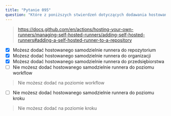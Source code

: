 ```yaml
---
title: "Pytanie 095"
question: "Które z poniższych stwierdzeń dotyczących dodawania hostowanego samodzielnie runnera w GitHub Actions są prawdziwe? (Wybierz trzy.)"
---
```


> https://docs.github.com/en/actions/hosting-your-own-runners/managing-self-hosted-runners/adding-self-hosted-runners#adding-a-self-hosted-runner-to-a-repository
- [x] Możesz dodać hostowanego samodzielnie runnera do repozytorium
- [x] Możesz dodać hostowanego samodzielnie runnera do organizacji
- [x] Możesz dodać hostowanego samodzielnie runnera do przedsiębiorstwa
- [ ] Nie możesz dodać hostowanego samodzielnie runnera do poziomu workflow
> Nie możesz dodać na poziomie workflow
- [ ] Nie możesz dodać hostowanego samodzielnie runnera do poziomu kroku
> Nie możesz dodać na poziomie kroku
